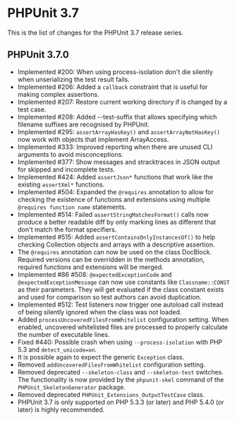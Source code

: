 PHPUnit 3.7
===========

This is the list of changes for the PHPUnit 3.7 release series.

PHPUnit 3.7.0
-------------

* Implemented #200: When using process-isolation don't die silently when unserializing the test result fails.
* Implemented #206: Added a `callback` constraint that is useful for making complex assertions.
* Implemented #207: Restore current working directory if is changed by a test case.
* Implemented #208: Added --test-suffix that allows specifying which filename suffixes are recognised by PHPUnit.
* Implemented #295: `assertArrayHasKey()` and `assertArrayNotHasKey()` now work with objects that implement ArrayAccess.
* Implemented #333: Improved reporting when there are unused CLI arguments to avoid misconceptions.
* Implemented #377: Show messages and stracktraces in JSON output for skipped and incomplete tests.
* Implemented #424: Added `assertJson*` functions that work like the existing `assertXml*` functions.
* Implemented #504: Expanded the `@requires` annotation to allow for checking the existence of functions and extensions using multiple `@requires function name` statements.
* Implemented #514: Failed `assertStringMatchesFormat()` calls now produce a better readable diff by only marking lines as different that don't match the format specifiers.
* Implemented #515: Added `assertContainsOnlyInstancesOf()` to help checking Collection objects and arrays with a descriptive assertion.
* The `@requires` annotation can now be used on the class DocBlock. Required versions can be overridden in the methods annotation, required functions and extensions will be merged.
* Implemented #86 #508: `@expectedExceptionCode` and `@expectedExceptionMessage` can now use constants like `Classname::CONST` as their parameters. They will get evaluated if the class constant exists and used for comparison so test authors can avoid duplication.
* Implemented #512: Test listeners now trigger one autoload call instead of being silently ignored when the class was not loaded.
* Added `processUncoveredFilesFromWhitelist` configuration setting. When enabled, uncovered whitelisted files are processed to properly calculate the number of executable lines.
* Fixed #440: Possible crash when using `--process-isolation` with PHP 5.3 and `detect_unicode=on`.
* It is possible again to expect the generic `Exception` class.
* Removed `addUncoveredFilesFromWhitelist` configuration setting.
* Removed deprecated `--skeleton-class` and `--skeleton-test` switches. The functionality is now provided by the `phpunit-skel` command of the `PHPUnit_SkeletonGenerator` package.
* Removed deprecated `PHPUnit_Extensions_OutputTestCase` class.
* PHPUnit 3.7 is only supported on PHP 5.3.3 (or later) and PHP 5.4.0 (or later) is highly recommended.
